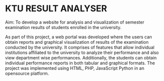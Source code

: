 # KTU RESULT ANALYSER

Aim: To develop a website for analysis and visualization of semester examination results of students
enrolled in the university.

As part of this project, a web portal was developed where the users can obtain reports and graphical
visualization of results of the examination conducted by the university. It comprises of features that allow individual institutions affiliated to the university to analyze their performance and also view department wise performances. Additionally, the students can obtain individual performance reports in both tabular and graphical formats. The project was implemented using HTML, PHP, JavaScript Python in an opensource platform.

